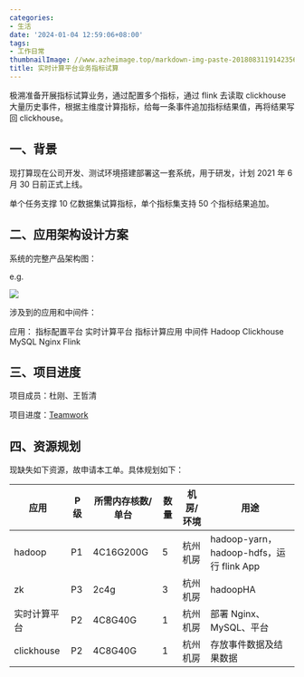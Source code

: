 ```yaml
---
categories:
- 生活
date: '2024-01-04 12:59:06+08:00'
tags:
- 工作日常
thumbnailImage: //www.azheimage.top/markdown-img-paste-20180831191423561.png
title: 实时计算平台业务指标试算
---
```


极溯准备开展指标试算业务，通过配置多个指标，通过 flink 去读取 clickhouse 大量历史事件，根据主维度计算指标，给每一条事件追加指标结果值，再将结果写回 clickhouse。

<!--more-->

## 一、背景

现打算现在公司开发、测试环境搭建部署这一套系统，用于研发，计划 2021 年 6 月 30 日前正式上线。

单个任务支撑 10 亿数据集试算指标，单个指标集支持 50 个指标结果追加。

## 二、应用架构设计方案

系统的完整产品架构图：

e.g.

![](https://www.azheimage.top/markdown-img-paste-20210608162007677.png)

涉及到的应用和中间件：

应用：
指标配置平台
实时计算平台
指标计算应用
中间件
Hadoop
Clickhouse
MySQL
Nginx
Flink

## 三、项目进度

项目成员：杜刚、王哲清

项目进度：[Teamwork](https://teamwork.tongdun.me/project/105895/board)

## 四、资源规划

现缺失如下资源，故申请本工单。具体规划如下：

| 应用         | P 级 | 所需内存核数/单台 | 数量 | 机房/环境 | 用途                                     |
| ------------ | ---- | ----------------- | ---- | --------- | ---------------------------------------- |
| hadoop       | P1   | 4C16G200G         | 5    | 杭州机房  | hadoop-yarn，hadoop-hdfs，运行 flink App |
| zk           | P3   | 2c4g              | 3    | 杭州机房  | hadoopHA                                 |
| 实时计算平台 | P2   | 4C8G40G           | 1    | 杭州机房  | 部署 Nginx、MySQL、平台                  |
| clickhouse   | P2   | 4C8G40G           | 1    | 杭州机房  | 存放事件数据及结果数据                   |

